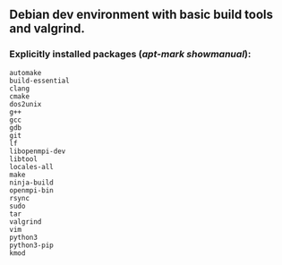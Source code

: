 ## Debian dev environment with basic build tools and valgrind.
### Explicitly installed packages (*apt-mark showmanual*): 
	automake
	build-essential
	clang
	cmake
	dos2unix
	g++
	gcc
	gdb
	git
	lf
	libopenmpi-dev
	libtool
	locales-all
	make
	ninja-build
	openmpi-bin
	rsync
	sudo
	tar
	valgrind
	vim
 	python3
  	python3-pip
   	kmod
